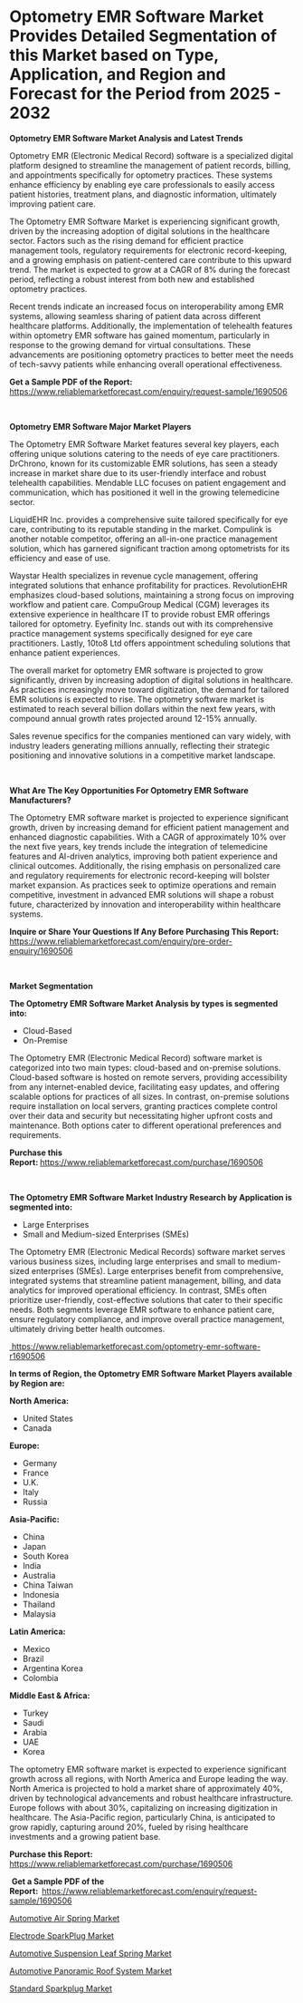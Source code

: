 <p><h1>Optometry EMR Software Market Provides Detailed Segmentation of this Market based on Type, Application, and Region and Forecast for the Period from 2025 - 2032</h1></p><p><strong>Optometry EMR Software Market Analysis and Latest Trends</strong></p>
<p><p>Optometry EMR (Electronic Medical Record) software is a specialized digital platform designed to streamline the management of patient records, billing, and appointments specifically for optometry practices. These systems enhance efficiency by enabling eye care professionals to easily access patient histories, treatment plans, and diagnostic information, ultimately improving patient care.</p><p>The Optometry EMR Software Market is experiencing significant growth, driven by the increasing adoption of digital solutions in the healthcare sector. Factors such as the rising demand for efficient practice management tools, regulatory requirements for electronic record-keeping, and a growing emphasis on patient-centered care contribute to this upward trend. The market is expected to grow at a CAGR of 8% during the forecast period, reflecting a robust interest from both new and established optometry practices.</p><p>Recent trends indicate an increased focus on interoperability among EMR systems, allowing seamless sharing of patient data across different healthcare platforms. Additionally, the implementation of telehealth features within optometry EMR software has gained momentum, particularly in response to the growing demand for virtual consultations. These advancements are positioning optometry practices to better meet the needs of tech-savvy patients while enhancing overall operational effectiveness.</p></p>
<p><strong>Get a Sample PDF of the Report:&nbsp;</strong> <a href="https://www.reliablemarketforecast.com/enquiry/request-sample/1690506?utm_campaign=1167&utm_medium=2&utm_source=Github&utm_content=ia&utm_term=06012025&utm_id=optometry-emr-software">https://www.reliablemarketforecast.com/enquiry/request-sample/1690506</a></p>
<p>&nbsp;</p>
<p><strong>Optometry EMR Software Major Market Players</strong></p>
<p><p>The Optometry EMR Software Market features several key players, each offering unique solutions catering to the needs of eye care practitioners. DrChrono, known for its customizable EMR solutions, has seen a steady increase in market share due to its user-friendly interface and robust telehealth capabilities. Mendable LLC focuses on patient engagement and communication, which has positioned it well in the growing telemedicine sector. </p><p>LiquidEHR Inc. provides a comprehensive suite tailored specifically for eye care, contributing to its reputable standing in the market. Compulink is another notable competitor, offering an all-in-one practice management solution, which has garnered significant traction among optometrists for its efficiency and ease of use.</p><p>Waystar Health specializes in revenue cycle management, offering integrated solutions that enhance profitability for practices. RevolutionEHR emphasizes cloud-based solutions, maintaining a strong focus on improving workflow and patient care. CompuGroup Medical (CGM) leverages its extensive experience in healthcare IT to provide robust EMR offerings tailored for optometry. Eyefinity Inc. stands out with its comprehensive practice management systems specifically designed for eye care practitioners. Lastly, 10to8 Ltd offers appointment scheduling solutions that enhance patient experiences.</p><p>The overall market for optometry EMR software is projected to grow significantly, driven by increasing adoption of digital solutions in healthcare. As practices increasingly move toward digitization, the demand for tailored EMR solutions is expected to rise. The optometry software market is estimated to reach several billion dollars within the next few years, with compound annual growth rates projected around 12-15% annually.</p><p>Sales revenue specifics for the companies mentioned can vary widely, with industry leaders generating millions annually, reflecting their strategic positioning and innovative solutions in a competitive market landscape.</p></p>
<p>&nbsp;</p>
<p><strong>What Are The Key Opportunities For Optometry EMR Software Manufacturers?</strong></p>
<p><p>The Optometry EMR software market is projected to experience significant growth, driven by increasing demand for efficient patient management and enhanced diagnostic capabilities. With a CAGR of approximately 10% over the next five years, key trends include the integration of telemedicine features and AI-driven analytics, improving both patient experience and clinical outcomes. Additionally, the rising emphasis on personalized care and regulatory requirements for electronic record-keeping will bolster market expansion. As practices seek to optimize operations and remain competitive, investment in advanced EMR solutions will shape a robust future, characterized by innovation and interoperability within healthcare systems.</p></p>
<p><strong>Inquire or Share Your Questions If Any Before Purchasing This Report:</strong> <a href="https://www.reliablemarketforecast.com/enquiry/pre-order-enquiry/1690506?utm_campaign=1167&utm_medium=2&utm_source=Github&utm_content=ia&utm_term=06012025&utm_id=optometry-emr-software">https://www.reliablemarketforecast.com/enquiry/pre-order-enquiry/1690506</a></p>
<p>&nbsp;</p>
<p><strong>Market Segmentation</strong></p>
<p><strong>The Optometry EMR Software Market Analysis by types is segmented into:</strong></p>
<p><ul><li>Cloud-Based</li><li>On-Premise</li></ul></p>
<p><p>The Optometry EMR (Electronic Medical Record) software market is categorized into two main types: cloud-based and on-premise solutions. Cloud-based software is hosted on remote servers, providing accessibility from any internet-enabled device, facilitating easy updates, and offering scalable options for practices of all sizes. In contrast, on-premise solutions require installation on local servers, granting practices complete control over their data and security but necessitating higher upfront costs and maintenance. Both options cater to different operational preferences and requirements.</p></p>
<p><strong>Purchase this Report:&nbsp;</strong><a href="https://www.reliablemarketforecast.com/purchase/1690506?utm_campaign=1167&utm_medium=2&utm_source=Github&utm_content=ia&utm_term=06012025&utm_id=optometry-emr-software">https://www.reliablemarketforecast.com/purchase/1690506</a></p>
<p>&nbsp;</p>
<p><strong>The Optometry EMR Software Market Industry Research by Application is segmented into:</strong></p>
<p><ul><li>Large Enterprises</li><li>Small and Medium-sized Enterprises (SMEs)</li></ul></p>
<p><p>The Optometry EMR (Electronic Medical Records) software market serves various business sizes, including large enterprises and small to medium-sized enterprises (SMEs). Large enterprises benefit from comprehensive, integrated systems that streamline patient management, billing, and data analytics for improved operational efficiency. In contrast, SMEs often prioritize user-friendly, cost-effective solutions that cater to their specific needs. Both segments leverage EMR software to enhance patient care, ensure regulatory compliance, and improve overall practice management, ultimately driving better health outcomes.</p></p>
<p><a href="https://www.reliablemarketforecast.com/optometry-emr-software-r1690506?utm_campaign=1167&utm_medium=2&utm_source=Github&utm_content=ia&utm_term=06012025&utm_id=optometry-emr-software">&nbsp;https://www.reliablemarketforecast.com/optometry-emr-software-r1690506</a></p>
<p><strong>In terms of Region, the Optometry EMR Software Market Players available by Region are:</strong></p>
<p>
    <p> <strong> North America: </strong>
        <ul>
            <li>United States</li>
            <li>Canada</li>
        </ul>
        </p> 
    <p> <strong> Europe: </strong>
        <ul>
            <li>Germany</li>
            <li>France</li>
            <li>U.K.</li>
            <li>Italy</li>
            <li>Russia</li>
        </ul>
        </p> 
    <p> <strong> Asia-Pacific: </strong>
        <ul>
            <li>China</li>
            <li>Japan</li>
            <li>South Korea</li>
            <li>India</li>
            <li>Australia</li>
            <li>China Taiwan</li>
            <li>Indonesia</li>
            <li>Thailand</li>
            <li>Malaysia</li>
        </ul>
        </p> 
    <p> <strong> Latin America: </strong>
        <ul>
            <li>Mexico</li>
            <li>Brazil</li>
            <li>Argentina Korea</li>
            <li>Colombia</li>
        </ul>
        </p> 
    <p> <strong> Middle East & Africa: </strong>
        <ul>
            <li>Turkey</li>
            <li>Saudi</li>
            <li>Arabia</li>
            <li>UAE</li>
            <li>Korea</li>
        </ul>
    </p>
    </p>
<p><p>The optometry EMR software market is expected to experience significant growth across all regions, with North America and Europe leading the way. North America is projected to hold a market share of approximately 40%, driven by technological advancements and robust healthcare infrastructure. Europe follows with about 30%, capitalizing on increasing digitization in healthcare. The Asia-Pacific region, particularly China, is anticipated to grow rapidly, capturing around 20%, fueled by rising healthcare investments and a growing patient base.</p></p>
<p><strong>Purchase this Report: </strong><a href="https://www.reliablemarketforecast.com/purchase/1690506?utm_campaign=1167&utm_medium=2&utm_source=Github&utm_content=ia&utm_term=06012025&utm_id=optometry-emr-software">https://www.reliablemarketforecast.com/purchase/1690506</a></p>
<p>&nbsp;<strong>Get a Sample PDF of the Report:&nbsp;&nbsp;</strong><a href="https://www.reliablemarketforecast.com/enquiry/request-sample/1690506?utm_campaign=1167&utm_medium=2&utm_source=Github&utm_content=ia&utm_term=06012025&utm_id=optometry-emr-software">https://www.reliablemarketforecast.com/enquiry/request-sample/1690506</a></p>
<p><strong></strong></p>
<p><p><a href="https://www.linkedin.com/pulse/transforming-connectivity-exploring-automotive-air-spring-gflpc?utm_campaign=1167&utm_medium=2&utm_source=Github&utm_content=ia&utm_term=06012025&utm_id=optometry-emr-software">Automotive Air Spring Market</a></p><p><a href="https://www.linkedin.com/pulse/overview-electrode-sparkplug-market-competitive-landscape-5clec?utm_campaign=1167&utm_medium=2&utm_source=Github&utm_content=ia&utm_term=06012025&utm_id=optometry-emr-software">Electrode SparkPlug Market</a></p><p><a href="https://www.linkedin.com/pulse/forecasting-automotive-suspension-leaf-spring-market-expected-kdybc?utm_campaign=1167&utm_medium=2&utm_source=Github&utm_content=ia&utm_term=06012025&utm_id=optometry-emr-software">Automotive Suspension Leaf Spring Market</a></p><p><a href="https://www.linkedin.com/pulse/market-report-covering-automotive-panoramic-roof-systemmarket-eyeuf?utm_campaign=1167&utm_medium=2&utm_source=Github&utm_content=ia&utm_term=06012025&utm_id=optometry-emr-software">Automotive Panoramic Roof System Market</a></p><p><a href="https://www.linkedin.com/pulse/standard-sparkplug-market-key-players-growth-trends-cagr-fwswc?utm_campaign=1167&utm_medium=2&utm_source=Github&utm_content=ia&utm_term=06012025&utm_id=optometry-emr-software">Standard Sparkplug Market</a></p></p>